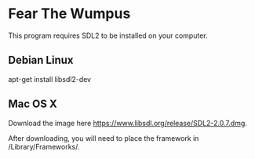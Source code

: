 # Fear The Wumpus

This program requires SDL2 to be installed on your computer.

## Debian Linux

apt-get install libsdl2-dev

## Mac OS X

Download the image here https://www.libsdl.org/release/SDL2-2.0.7.dmg.

After downloading, you will need to place the framework in /Library/Frameworks/.
